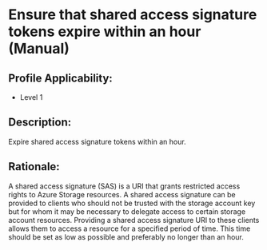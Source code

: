 # Ensure that shared access signature tokens expire within an hour (Manual)

## Profile Applicability:

- Level 1

## Description:

Expire shared access signature tokens within an hour.

## Rationale:

A shared access signature (SAS) is a URI that grants restricted access rights to Azure Storage resources. A shared access signature can be provided to clients who should not be trusted with the storage account key but for whom it may be necessary to delegate access to certain storage account resources. Providing a shared access signature URI to these clients allows them to access a resource for a specified period of time. This time should be set as low as possible and preferably no longer than an hour.